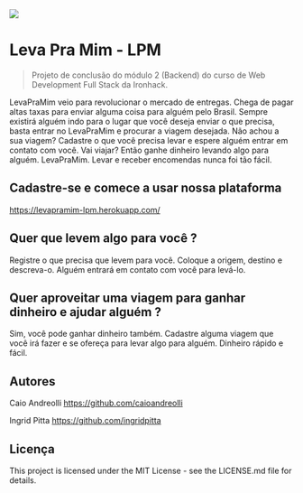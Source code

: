 <img src=(src/server/public/images/lp/logoLPM.png)>

# Leva Pra Mim - LPM 
> Projeto de conclusão do módulo 2 (Backend) do curso de Web Development Full Stack da Ironhack.

LevaPraMim veio para revolucionar o mercado de entregas. Chega de pagar altas taxas para enviar alguma coisa para alguém pelo Brasil. Sempre existirá alguém indo para o lugar que você deseja enviar o que precisa, basta entrar no LevaPraMim e procurar a viagem desejada. Não achou a sua viagem? Cadastre o que você precisa levar e espere alguém entrar em contato com você. Vai viajar? Então ganhe dinheiro levando algo para alguém. LevaPraMim. Levar e receber encomendas nunca foi tão fácil.

## Cadastre-se e comece a usar nossa plataforma

https://levapramim-lpm.herokuapp.com/

## Quer que levem algo para você ? 

Registre o que precisa que levem para você. Coloque a origem, destino e descreva-o. Alguém entrará em contato com você para levá-lo.

## Quer aproveitar uma viagem para ganhar dinheiro e ajudar alguém ?

Sim, você pode ganhar dinheiro também. Cadastre alguma viagem que você irá fazer e se ofereça para levar algo para alguém. Dinheiro rápido e fácil.

## Autores

Caio Andreolli 
https://github.com/caioandreolli

Ingrid Pitta
https://github.com/ingridpitta

## Licença
This project is licensed under the MIT License - see the LICENSE.md file for details.
